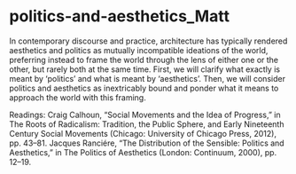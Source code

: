# politics-and-aesthetics_Matt
 
In contemporary discourse and practice, architecture has typically rendered aesthetics and politics as mutually incompatible ideations of the world, preferring instead to frame the world through the lens of either one or the other, but rarely both at the same time. First, we will clarify what exactly is meant by ‘politics’ and what is meant by ‘aesthetics’. Then, we will consider politics and aesthetics as inextricably bound and ponder what it means to approach the world with this framing.

Readings:
Craig Calhoun, “Social Movements and the Idea of Progress,” in The Roots of Radicalism: Tradition, the Public Sphere, and Early Nineteenth Century Social Movements (Chicago: University of Chicago Press, 2012), pp. 43–81.
Jacques Ranciére, “The Distribution of the Sensible: Politics and Aesthetics,” in The Politics of Aesthetics (London: Continuum, 2000), pp. 12–19.
